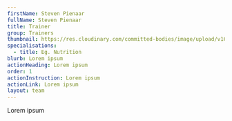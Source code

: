 ```yaml
---
firstName: Steven Pienaar
fullName: Steven Pienaar
title: Trainer
group: Trainers
thumbnail: https://res.cloudinary.com/committed-bodies/image/upload/v1644512895/trainers/Dylan%20De%20Beer/dylan-trainer.png
specialisations:
  - title: Eg. Nutrition
blurb: Lorem ipsum
actionHeading: Lorem ipsum
order: 1
actionInstruction: Lorem ipsum
actionLink: Lorem ipsum
layout: team
---
```

Lorem ipsum